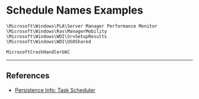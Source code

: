 # Schedule Names Examples

```
\Microsoft\Windows\PLA\Server Manager Performance Monitor
\Microsoft\Windows\Ras\ManagerMobility
\Microsoft\Windows\WDI\SrvSetupResults
\Microsoft\Windows\WDI\USOShared

MicrosoftCrashHandlerUAC
```

---
## References

- [Persistence Info: Task Scheduler ](https://persistence-info.github.io/Data/taskscheduler.html)